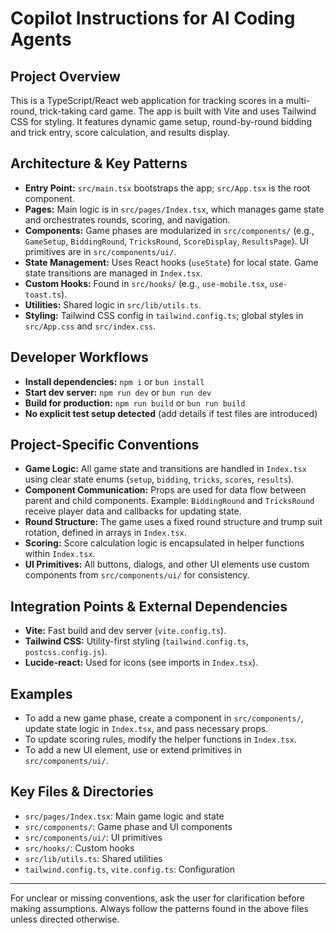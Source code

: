 # Copilot Instructions for AI Coding Agents

## Project Overview
This is a TypeScript/React web application for tracking scores in a multi-round, trick-taking card game. The app is built with Vite and uses Tailwind CSS for styling. It features dynamic game setup, round-by-round bidding and trick entry, score calculation, and results display.

## Architecture & Key Patterns
- **Entry Point:** `src/main.tsx` bootstraps the app; `src/App.tsx` is the root component.
- **Pages:** Main logic is in `src/pages/Index.tsx`, which manages game state and orchestrates rounds, scoring, and navigation.
- **Components:** Game phases are modularized in `src/components/` (e.g., `GameSetup`, `BiddingRound`, `TricksRound`, `ScoreDisplay`, `ResultsPage`). UI primitives are in `src/components/ui/`.
- **State Management:** Uses React hooks (`useState`) for local state. Game state transitions are managed in `Index.tsx`.
- **Custom Hooks:** Found in `src/hooks/` (e.g., `use-mobile.tsx`, `use-toast.ts`).
- **Utilities:** Shared logic in `src/lib/utils.ts`.
- **Styling:** Tailwind CSS config in `tailwind.config.ts`; global styles in `src/App.css` and `src/index.css`.

## Developer Workflows
- **Install dependencies:** `npm i` or `bun install`
- **Start dev server:** `npm run dev` or `bun run dev`
- **Build for production:** `npm run build` or `bun run build`
- **No explicit test setup detected** (add details if test files are introduced)

## Project-Specific Conventions
- **Game Logic:** All game state and transitions are handled in `Index.tsx` using clear state enums (`setup`, `bidding`, `tricks`, `scores`, `results`).
- **Component Communication:** Props are used for data flow between parent and child components. Example: `BiddingRound` and `TricksRound` receive player data and callbacks for updating state.
- **Round Structure:** The game uses a fixed round structure and trump suit rotation, defined in arrays in `Index.tsx`.
- **Scoring:** Score calculation logic is encapsulated in helper functions within `Index.tsx`.
- **UI Primitives:** All buttons, dialogs, and other UI elements use custom components from `src/components/ui/` for consistency.

## Integration Points & External Dependencies
- **Vite:** Fast build and dev server (`vite.config.ts`).
- **Tailwind CSS:** Utility-first styling (`tailwind.config.ts`, `postcss.config.js`).
- **Lucide-react:** Used for icons (see imports in `Index.tsx`).

## Examples
- To add a new game phase, create a component in `src/components/`, update state logic in `Index.tsx`, and pass necessary props.
- To update scoring rules, modify the helper functions in `Index.tsx`.
- To add a new UI element, use or extend primitives in `src/components/ui/`.

## Key Files & Directories
- `src/pages/Index.tsx`: Main game logic and state
- `src/components/`: Game phase and UI components
- `src/components/ui/`: UI primitives
- `src/hooks/`: Custom hooks
- `src/lib/utils.ts`: Shared utilities
- `tailwind.config.ts`, `vite.config.ts`: Configuration

---
For unclear or missing conventions, ask the user for clarification before making assumptions. Always follow the patterns found in the above files unless directed otherwise.

